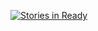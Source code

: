 

[![Stories in Ready](https://badge.waffle.io/pct-tr22/vsohelper.png?label=ready&title=Ready)](http://waffle.io/pct-tr22/vsohelper)
